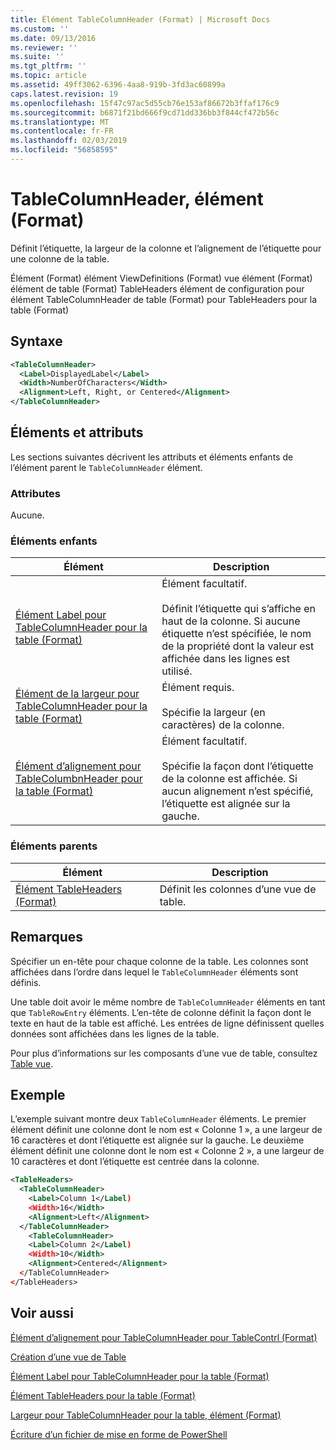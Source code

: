 ```yaml
---
title: Élément TableColumnHeader (Format) | Microsoft Docs
ms.custom: ''
ms.date: 09/13/2016
ms.reviewer: ''
ms.suite: ''
ms.tgt_pltfrm: ''
ms.topic: article
ms.assetid: 49ff3062-6396-4aa8-919b-3fd3ac60899a
caps.latest.revision: 19
ms.openlocfilehash: 15f47c97ac5d55cb76e153af86672b3ffaf176c9
ms.sourcegitcommit: b6871f21bd666f9cd71dd336bb3f844cf472b56c
ms.translationtype: MT
ms.contentlocale: fr-FR
ms.lasthandoff: 02/03/2019
ms.locfileid: "56858595"
---
```

# <a name="tablecolumnheader-element-format"></a>TableColumnHeader, élément (Format)

Définit l’étiquette, la largeur de la colonne et l’alignement de l’étiquette pour une colonne de la table.

Élément (Format) élément ViewDefinitions (Format) vue élément (Format) élément de table (Format) TableHeaders élément de configuration pour élément TableColumnHeader de table (Format) pour TableHeaders pour la table (Format)

## <a name="syntax"></a>Syntaxe

```xml
<TableColumnHeader>
  <Label>DisplayedLabel</Label>
  <Width>NumberOfCharacters</Width>
  <Alignment>Left, Right, or Centered</Alignment>
</TableColumnHeader>
```

## <a name="attributes-and-elements"></a>Éléments et attributs

Les sections suivantes décrivent les attributs et éléments enfants de l’élément parent le `TableColumnHeader` élément.

### <a name="attributes"></a>Attributes

Aucune.

### <a name="child-elements"></a>Éléments enfants

|Élément|Description|
|-------------|-----------------|
|[Élément Label pour TableColumnHeader pour la table (Format)](./label-element-for-tablecolumnheader-for-tablecontrol-format.md)|Élément facultatif.<br /><br /> Définit l’étiquette qui s’affiche en haut de la colonne. Si aucune étiquette n’est spécifiée, le nom de la propriété dont la valeur est affichée dans les lignes est utilisé.|
|[Élément de la largeur pour TableColumnHeader pour la table (Format)](./width-element-for-tablecolumnheader-for-tablecontrol-format.md)|Élément requis.<br /><br /> Spécifie la largeur (en caractères) de la colonne.|
|[Élément d’alignement pour TableColumbnHeader pour la table (Format)](./alignment-element-for-tablecolumnheader-for-tablecontrol-format.md)|Élément facultatif.<br /><br /> Spécifie la façon dont l’étiquette de la colonne est affichée. Si aucun alignement n’est spécifié, l’étiquette est alignée sur la gauche.|

### <a name="parent-elements"></a>Éléments parents

|Élément|Description|
|-------------|-----------------|
|[Élément TableHeaders (Format)](./tableheaders-element-format.md)|Définit les colonnes d’une vue de table.|

## <a name="remarks"></a>Remarques

Spécifier un en-tête pour chaque colonne de la table. Les colonnes sont affichées dans l’ordre dans lequel le `TableColumnHeader` éléments sont définis.

Une table doit avoir le même nombre de `TableColumnHeader` éléments en tant que `TableRowEntry` éléments. L’en-tête de colonne définit la façon dont le texte en haut de la table est affiché. Les entrées de ligne définissent quelles données sont affichées dans les lignes de la table.

Pour plus d’informations sur les composants d’une vue de table, consultez [Table vue](./creating-a-table-view.md).

## <a name="example"></a>Exemple

L’exemple suivant montre deux `TableColumnHeader` éléments. Le premier élément définit une colonne dont le nom est « Colonne 1 », a une largeur de 16 caractères et dont l’étiquette est alignée sur la gauche. Le deuxième élément définit une colonne dont le nom est « Colonne 2 », a une largeur de 10 caractères et dont l’étiquette est centrée dans la colonne.

```xml
<TableHeaders>
  <TableColumnHeader>
    <Label>Column 1</Label)
    <Width>16</Width>
    <Alignment>Left</Alignment>
  </TableColumnHeader>
    <TableColumnHeader>
    <Label>Column 2</Label)
    <Width>10</Width>
    <Alignment>Centered</Alignment>
  </TableColumnHeader>
</TableHeaders>
```

## <a name="see-also"></a>Voir aussi

[Élément d’alignement pour TableColumnHeader pour TableContrl (Format)](./alignment-element-for-tablecolumnheader-for-tablecontrol-format.md)

[Création d’une vue de Table](./creating-a-table-view.md)

[Élément Label pour TableColumnHeader pour la table (Format)](./label-element-for-tablecolumnheader-for-tablecontrol-format.md)

[Élément TableHeaders pour la table (Format)](./tableheaders-element-format.md)

[Largeur pour TableColumnHeader pour la table, élément (Format)](./width-element-for-tablecolumnheader-for-tablecontrol-format.md)

[Écriture d’un fichier de mise en forme de PowerShell](./writing-a-powershell-formatting-file.md)
